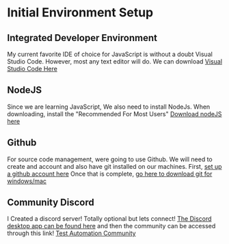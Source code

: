# Initial Environment Setup

## Integrated Developer Environment

My current favorite IDE of choice for JavaScript is without a doubt Visual Studio Code. However, most any text editor will do. We can download [Visual Studio Code Here ](https://code.visualstudio.com/)

## NodeJS
Since we are learning JavaScript, We also need to install NodeJs. When downloading, install the "Recommended For Most Users" [Download nodeJS here](https://nodejs.org/en/)

## Github
For source code management, were going to use Github. We will need to create and account and also have git installed on our machines. First, [set up a github account here](https://github.com/) Once that is complete, [go here to download git for windows/mac](https://git-scm.com/)

## Community Discord
I Created a discord server! Totally optional but lets connect! [The Discord desktop app can be found here](https://discord.com/) and then the community can be accessed through this link! [Test Automation Community](https://discord.gg/pRNhz2qtQC)